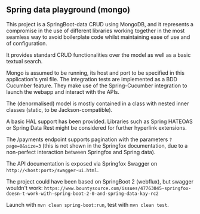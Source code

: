 ## Spring data playground (mongo)

This project is a SpringBoot-data CRUD using MongoDB, and it represents
a compromise in the use of different libraries working together in the
most seamless way to avoid boilerplate code whilst maintaining ease of
use and of configuration.

It provides standard CRUD functionalities over the model as well as a
basic textual search.

Mongo is assumed to be running, its host and port to be specified
in this application's yml file.
The integration tests are implemented as a BDD Cucumber feature.
They make use of the Spring-Cucumber integration to launch the webapp
and interact with the APIs.

The (denormalised) model is mostly contained in a class with nested inner
classes (static, to be Jackson-compatible).

A basic HAL support has been provided.
Libraries such as Spring HATEOAS or Spring Data Rest might be considered
for further hyperlink extensions.

The /payments endpoint supports pagination with the parameters
`?page=0&size=3` (this is not shown in the Springfox documentation, due
to a non-perfect interaction between Springfox and Spring data).

The API documentation is exposed via Springfox Swagger
on `http://<host:port>/swagger-ui.html`.

The project could have been based on SpringBoot 2 (webflux),
but swagger wouldn't work:
`https://www.bountysource.com/issues/47763045-springfox-doesn-t-work-with-spring-boot-2-0-and-spring-data-kay-rc2`

Launch with `mvn clean spring-boot:run`, test with `mvn clean test`.